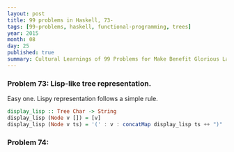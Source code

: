 ```yaml
---
layout: post
title: 99 problems in Haskell, 73-
tags: [99-problems, haskell, functional-programming, trees]
year: 2015
month: 08
day: 25
published: true
summary: Cultural Learnings of 99 Problems for Make Benefit Glorious Language of Haskell
---
```


### Problem 73: Lisp-like tree representation.

Easy one. Lispy representation follows a simple rule.

```haskell
display_lisp :: Tree Char -> String
display_lisp (Node v []) = [v]
display_lisp (Node v ts) = '(' : v : concatMap display_lisp ts ++ ")"
```

### Problem 74:
